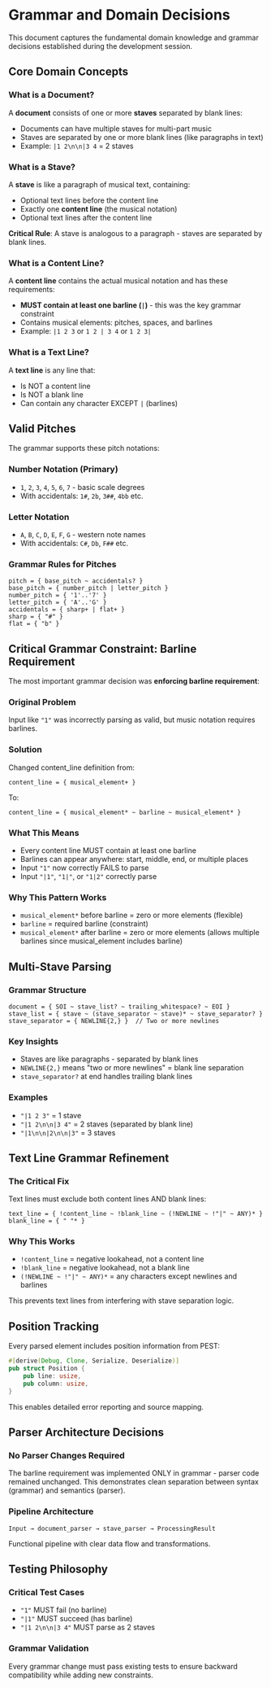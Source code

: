 # Grammar and Domain Decisions

This document captures the fundamental domain knowledge and grammar decisions established during the development session.

## Core Domain Concepts

### What is a Document?
A **document** consists of one or more **staves** separated by blank lines:
- Documents can have multiple staves for multi-part music
- Staves are separated by one or more blank lines (like paragraphs in text)
- Example: `|1 2\n\n|3 4` = 2 staves

### What is a Stave?
A **stave** is like a paragraph of musical text, containing:
- Optional text lines before the content line
- Exactly one **content line** (the musical notation)
- Optional text lines after the content line

**Critical Rule**: A stave is analogous to a paragraph - staves are separated by blank lines.

### What is a Content Line?
A **content line** contains the actual musical notation and has these requirements:
- **MUST contain at least one barline (`|`)** - this was the key grammar constraint
- Contains musical elements: pitches, spaces, and barlines
- Example: `|1 2 3` or `1 2 | 3 4` or `1 2 3|`

### What is a Text Line?
A **text line** is any line that:
- Is NOT a content line
- Is NOT a blank line  
- Can contain any character EXCEPT `|` (barlines)

## Valid Pitches

The grammar supports these pitch notations:

### Number Notation (Primary)
- `1`, `2`, `3`, `4`, `5`, `6`, `7` - basic scale degrees
- With accidentals: `1#`, `2b`, `3##`, `4bb` etc.

### Letter Notation  
- `A`, `B`, `C`, `D`, `E`, `F`, `G` - western note names
- With accidentals: `C#`, `Db`, `F##` etc.

### Grammar Rules for Pitches
```pest
pitch = { base_pitch ~ accidentals? }
base_pitch = { number_pitch | letter_pitch }
number_pitch = { '1'..'7' }
letter_pitch = { 'A'..'G' }
accidentals = { sharp+ | flat+ }
sharp = { "#" }
flat = { "b" }
```

## Critical Grammar Constraint: Barline Requirement

The most important grammar decision was **enforcing barline requirement**:

### Original Problem
Input like `"1"` was incorrectly parsing as valid, but music notation requires barlines.

### Solution  
Changed content_line definition from:
```pest
content_line = { musical_element+ }
```

To:
```pest  
content_line = { musical_element* ~ barline ~ musical_element* }
```

### What This Means
- Every content line MUST contain at least one barline
- Barlines can appear anywhere: start, middle, end, or multiple places
- Input `"1"` now correctly FAILS to parse
- Input `"|1"`, `"1|"`, or `"1|2"` correctly parse

### Why This Pattern Works
- `musical_element*` before barline = zero or more elements (flexible)
- `barline` = required barline (constraint)
- `musical_element*` after barline = zero or more elements (allows multiple barlines since musical_element includes barline)

## Multi-Stave Parsing

### Grammar Structure
```pest
document = { SOI ~ stave_list? ~ trailing_whitespace? ~ EOI }
stave_list = { stave ~ (stave_separator ~ stave)* ~ stave_separator? }
stave_separator = { NEWLINE{2,} }  // Two or more newlines
```

### Key Insights
- Staves are like paragraphs - separated by blank lines
- `NEWLINE{2,}` means "two or more newlines" = blank line separation
- `stave_separator?` at end handles trailing blank lines

### Examples
- `"|1 2 3"` = 1 stave
- `"|1 2\n\n|3 4"` = 2 staves (separated by blank line)
- `"|1\n\n|2\n\n|3"` = 3 staves

## Text Line Grammar Refinement

### The Critical Fix
Text lines must exclude both content lines AND blank lines:
```pest
text_line = { !content_line ~ !blank_line ~ (!NEWLINE ~ !"|" ~ ANY)* }
blank_line = { " "* }
```

### Why This Works
- `!content_line` = negative lookahead, not a content line
- `!blank_line` = negative lookahead, not a blank line  
- `(!NEWLINE ~ !"|" ~ ANY)*` = any characters except newlines and barlines

This prevents text lines from interfering with stave separation logic.

## Position Tracking

Every parsed element includes position information from PEST:
```rust
#[derive(Debug, Clone, Serialize, Deserialize)]
pub struct Position {
    pub line: usize,
    pub column: usize,
}
```

This enables detailed error reporting and source mapping.

## Parser Architecture Decisions

### No Parser Changes Required
The barline requirement was implemented ONLY in grammar - parser code remained unchanged.
This demonstrates clean separation between syntax (grammar) and semantics (parser).

### Pipeline Architecture  
```
Input → document_parser → stave_parser → ProcessingResult
```

Functional pipeline with clear data flow and transformations.

## Testing Philosophy

### Critical Test Cases
- `"1"` MUST fail (no barline)
- `"|1"` MUST succeed (has barline)
- `"|1 2\n\n|3 4"` MUST parse as 2 staves

### Grammar Validation
Every grammar change must pass existing tests to ensure backward compatibility while adding new constraints.